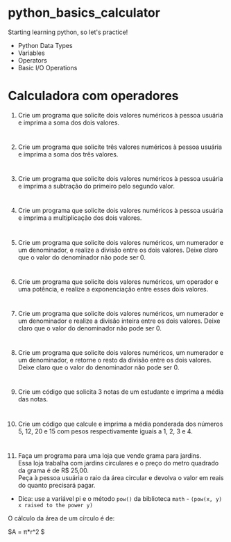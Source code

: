 # python_basics_calculator
 Starting learning python, so let's practice!
- Python Data Types
- Variables
- Operators
- Basic I/O Operations

# Calculadora com operadores

1. Crie um programa que solicite dois valores numéricos à pessoa usuária e imprima a soma dos dois valores.
#
2. Crie um programa que solicite três valores numéricos à pessoa usuária e imprima a soma dos três valores.
#
3. Crie um programa que solicite dois valores numéricos à pessoa usuária e imprima a subtração do primeiro pelo segundo valor.
#
4. Crie um programa que solicite dois valores numéricos à pessoa usuária e imprima a multiplicação dos dois valores.
#
5. Crie um programa que solicite dois valores numéricos, um numerador e um denominador, e realize a divisão entre os dois valores. Deixe claro que o valor do denominador não pode ser 0.
#
6. Crie um programa que solicite dois valores numéricos, um operador e uma potência, e realize a exponenciação entre esses dois valores.
#
7. Crie um programa que solicite dois valores numéricos, um numerador e um denominador e realize a divisão inteira entre os dois valores. Deixe claro que o valor do denominador não pode ser 0.
#
8. Crie um programa que solicite dois valores numéricos, um numerador e um denominador, e retorne o resto da divisão entre os dois valores. Deixe claro que o valor do denominador não pode ser 0.
#
9. Crie um código que solicita 3 notas de um estudante e imprima a média das notas.
#
10. Crie um código que calcule e imprima a média ponderada dos números 5, 12, 20 e 15 com pesos respectivamente iguais a 1, 2, 3 e 4.
# 
11. Faça um programa para uma loja que vende grama para jardins.\
Essa loja trabalha com jardins circulares e o preço do metro quadrado da grama é de R$ 25,00.\
Peça à pessoa usuária o raio da área circular e devolva o valor em reais do quanto precisará pagar.

* Dica: use a variável pi e o método `pow()` da biblioteca `math` - `(pow(x, y) x raised to the power y)`

O cálculo da área de um círculo é de:

$A = π*r^2 $  
